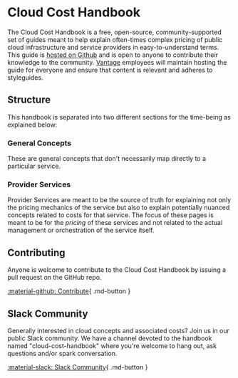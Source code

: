 # Cloud Cost Handbook

The Cloud Cost Handbook is a free, open-source, community-supported set of guides meant to help explain often-times complex pricing of public cloud infrastructure and service providers in easy-to-understand terms. This guide is [hosted on Github](https://github.com/vantage-sh/handbook) and is open to anyone to contribute their knowledge to the community. [Vantage](https://www.vantage.sh/) employees will maintain hosting the guide for everyone and ensure that content is relevant and adheres to styleguides.

## Structure

This handbook is separated into two different sections for the time-being as explained below:

### General Concepts

These are general concepts that don't necessarily map directly to a particular service.

### Provider Services

Provider Services are meant to be the source of truth for explaining not only the pricing mechanics of the service but also to explain potentially nuanced concepts related to costs for that service. The focus of these pages is meant to be for the _pricing_ of these services and not related to the actual management or orchestration of the service itself.


## Contributing

Anyone is welcome to contribute to the Cloud Cost Handbook by issuing a pull request on the GitHub repo. 


[:material-github: Contribute](https://github.com/vantage-sh/handbook){ .md-button }

## Slack Community

Generally interested in cloud concepts and associated costs? Join us in our public Slack community. We have a channel devoted to the handbook named "cloud-cost-handbook" where you're welcome to hang out, ask questions and/or spark conversation. 

[:material-slack: Slack Community](https://join.slack.com/t/vantagecommunity/shared_invite/zt-1szz6puz7-zRuJ8J4OJIiBFlcTobYZXA){ .md-button }